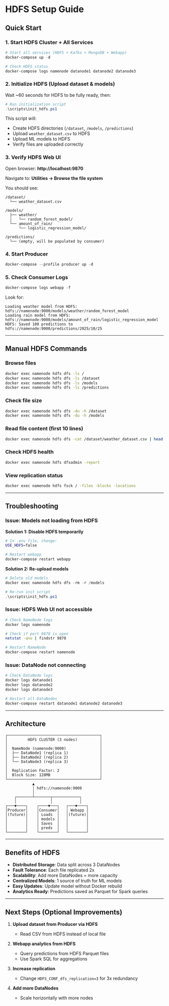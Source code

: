 # HDFS Setup Guide

## Quick Start

### 1. Start HDFS Cluster + All Services

```powershell
# Start all services (HDFS + Kafka + MongoDB + Webapp)
docker-compose up -d

# Check HDFS status
docker-compose logs namenode datanode1 datanode2 datanode3
```

### 2. Initialize HDFS (Upload dataset & models)

Wait ~60 seconds for HDFS to be fully ready, then:

```powershell
# Run initialization script
.\scripts\init_hdfs.ps1
```

This script will:
- Create HDFS directories (`/dataset`, `/models`, `/predictions`)
- Upload `weather_dataset.csv` to HDFS
- Upload ML models to HDFS
- Verify files are uploaded correctly

### 3. Verify HDFS Web UI

Open browser: **http://localhost:9870**

Navigate to: **Utilities → Browse the file system**

You should see:
```
/dataset/
  └── weather_dataset.csv

/models/
  ├── weather/
  │   └── random_forest_model/
  └── amount_of_rain/
      └── logistic_regression_model/

/predictions/
  └── (empty, will be populated by consumer)
```

### 4. Start Producer

```powershell
docker-compose --profile producer up -d
```

### 5. Check Consumer Logs

```powershell
docker-compose logs webapp -f
```

Look for:
```
Loading weather model from HDFS: hdfs://namenode:9000/models/weather/random_forest_model
Loading rain model from HDFS: hdfs://namenode:9000/models/amount_of_rain/logistic_regression_model
HDFS: Saved 100 predictions to hdfs://namenode:9000/predictions/2025/10/25
```

---

## Manual HDFS Commands

### Browse files
```bash
docker exec namenode hdfs dfs -ls /
docker exec namenode hdfs dfs -ls /dataset
docker exec namenode hdfs dfs -ls /models
docker exec namenode hdfs dfs -ls /predictions
```

### Check file size
```bash
docker exec namenode hdfs dfs -du -h /dataset
docker exec namenode hdfs dfs -du -h /models
```

### Read file content (first 10 lines)
```bash
docker exec namenode hdfs dfs -cat /dataset/weather_dataset.csv | head -10
```

### Check HDFS health
```bash
docker exec namenode hdfs dfsadmin -report
```

### View replication status
```bash
docker exec namenode hdfs fsck / -files -blocks -locations
```

---

## Troubleshooting

### Issue: Models not loading from HDFS

**Solution 1: Disable HDFS temporarily**
```bash
# In .env file, change:
USE_HDFS=false

# Restart webapp
docker-compose restart webapp
```

**Solution 2: Re-upload models**
```powershell
# Delete old models
docker exec namenode hdfs dfs -rm -r /models

# Re-run init script
.\scripts\init_hdfs.ps1
```

### Issue: HDFS Web UI not accessible

```bash
# Check NameNode logs
docker logs namenode

# Check if port 9870 is open
netstat -ano | findstr 9870

# Restart NameNode
docker-compose restart namenode
```

### Issue: DataNode not connecting

```bash
# Check DataNode logs
docker logs datanode1
docker logs datanode2  
docker logs datanode3

# Restart all DataNodes
docker-compose restart datanode1 datanode2 datanode3
```

---

## Architecture

```
┌─────────────────────────────────────────┐
│         HDFS CLUSTER (3 nodes)          │
│                                         │
│  NameNode (namenode:9000)               │
│  ├── DataNode1 (replica 1)              │
│  ├── DataNode2 (replica 2)              │
│  └── DataNode3 (replica 3)              │
│                                         │
│  Replication Factor: 2                  │
│  Block Size: 128MB                      │
└─────────────────────────────────────────┘
            ▲
            │ hdfs://namenode:9000
            │
    ┌───────┴───────┬────────────┐
    │               │            │
┌───▼────┐    ┌────▼───┐   ┌───▼────┐
│Producer│    │Consumer│   │ Webapp │
│(future)│    │ Loads  │   │(future)│
│        │    │ models │   │        │
│        │    │ Saves  │   │        │
│        │    │ preds  │   │        │
└────────┘    └────────┘   └────────┘
```

---

## Benefits of HDFS

- **Distributed Storage**: Data split across 3 DataNodes
- **Fault Tolerance**: Each file replicated 2x
- **Scalability**: Add more DataNodes = more capacity
- **Centralized Models**: 1 source of truth for ML models
- **Easy Updates**: Update model without Docker rebuild
- **Analytics Ready**: Predictions saved as Parquet for Spark queries

---

## Next Steps (Optional Improvements)

1. **Upload dataset from Producer via HDFS**
   - Read CSV from HDFS instead of local file
   
2. **Webapp analytics from HDFS**
   - Query predictions from HDFS Parquet files
   - Use Spark SQL for aggregations

3. **Increase replication**
   - Change `HDFS_CONF_dfs_replication=3` for 3x redundancy

4. **Add more DataNodes**
   - Scale horizontally with more nodes

